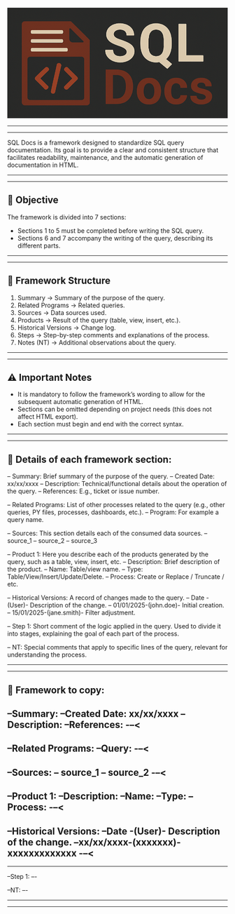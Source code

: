 
![Logo SQL Docs](./Pictures/Logo_SQL_Docs_Wide.PNG)

___________________________________________________________________________________________________________________________________________
___________________________________________________________________________________________________________________________________________

 SQL Docs is a framework designed to standardize SQL query documentation. Its goal is to provide a clear and consistent structure that facilitates
readability, maintenance, and the automatic generation of documentation in HTML.

___________________________________________________________________________________________________________________________________________
___________________________________________________________________________________________________________________________________________

## 🎯 Objective

The framework is divided into 7 sections:
- Sections 1 to 5 must be completed before writing the SQL query.
- Sections 6 and 7 accompany the writing of the query, describing its
different parts.

___________________________________________________________________________________________________________________________________________
___________________________________________________________________________________________________________________________________________

## 📑 Framework Structure

1.  Summary → Summary of the purpose of the query.
2.  Related Programs → Related queries.
3.  Sources → Data sources used.
4.  Products → Result of the query (table, view, insert, etc.).
5.  Historical Versions → Change log.
6.  Steps → Step-by-step comments and explanations of the process.
7.  Notes (NT) → Additional observations about the query.

___________________________________________________________________________________________________________________________________________
___________________________________________________________________________________________________________________________________________

## ⚠️ Important Notes

-   It is mandatory to follow the framework’s wording to allow for the subsequent automatic generation of HTML.
-   Sections can be omitted depending on project needs (this does not affect HTML export).
-   Each section must begin and end with the correct syntax.

___________________________________________________________________________________________________________________________________________
___________________________________________________________________________________________________________________________________________

## 📑 Details of each framework section:

– Summary: Brief summary of the purpose of the query.
  – Created Date: xx/xx/xxxx
  – Description: Technical/functional details about the operation of the query.
  – References: E.g., ticket or issue number.

– Related Programs: List of other processes related to the query (e.g., other queries, PY files, processes, dashboards, etc.).
  – Program: For example a query name.

– Sources: This section details each of the consumed data sources.
  – source_1
  – source_2
  – source_3

– Product 1: Here you describe each of the products generated by the query, such as a table, view, insert, etc.
  – Description: Brief description of the product.
  – Name: Table/view name.
  – Type: Table/View/Insert/Update/Delete.
  – Process: Create or Replace / Truncate / etc.

– Historical Versions: A record of changes made to the query.
  – Date -(User)- Description of the change.
  – 01/01/2025-(john.doe)- Initial creation.
  – 15/01/2025-(jane.smith)- Filter adjustment.

– Step 1: Short comment of the logic applied in the query. Used to divide it into stages, explaining the goal of each part of the process.

– NT: Special comments that apply to specific lines of the query, relevant for understanding the process.

___________________________________________________________________________________________________________________________________________
___________________________________________________________________________________________________________________________________________

## 📑 Framework to copy:

–Summary:
–Created Date: xx/xx/xxxx
–Description:
–References:
-–<
-------------------------------------------------------------------------
–Related Programs:
–Query:
-–<
-------------------------------------------------------------------------

–Sources:
– source_1
– source_2
-–<
-------------------------------------------------------------------------

–Product 1:
–Description:
–Name:
–Type:
–Process:
-–<
-------------------------------------------------------------------------

–Historical Versions:
–Date -(User)- Description of the change.
–xx/xx/xxxx-(xxxxxxx)- xxxxxxxxxxxxx
-–<
-------------------------------------------------------------------------

------------------------------------------------------------------------

–Step 1: –-

–NT: –-

___________________________________________________________________________________________________________________________________________
___________________________________________________________________________________________________________________________________________